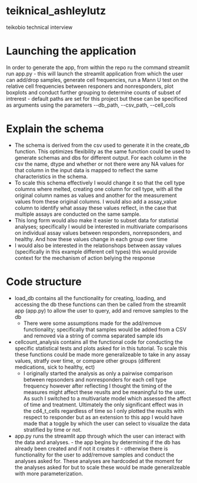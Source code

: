 # teiknical_ashleylutz
teikobio technical interview

# Launching the application  
In order to generate the app, from within the repo ru the command streamlit run app.py
    - this will launch the streamlit application from which the user can add/drop samples, generate cell frequencies, run a Mann U test on the relative cell frequencies between responers and nonresponders, plot boxplots and conduct further grouping to determine counts of subset of intrerest
    - default paths are set for this project but these can be specificed as arguments using the parameters --db_path, --csv_path, --cell_cols 

# Explain the schema 
- The schema is derived from the csv used to generate it in the create_db function. This optimizes flexibility as the same function could be used to generate schemas and dbs for different output. For each column in the csv the name, dtype and whether or not there were any NA values for that column in the input data is mapped to reflect the same characteristics in the schema. 
- To scale this schema effectively I would change it so that the cell type columns where melted, creating one column for cell type, with all the original column names as values and another for the measurement values from these original columns. I would also add a assay_value column to identify what assay these values reflect, in the case that multiple assays are conducted on the same sample.
- This long form would also make it easier to subset data for statistial analyses; specifically I would be interested in multivariate comparisons on individual assay values between responders, nonrepsonders, and healthy. And how these values change in each group over time 
- I would also be interested in the relationshops between assay values (specifically in this example different cell types) this would provide context for the mechanism of action belying the response

# Code structure 
- load_db contains all the functionality for creating, loading, and accessing the db these functions can then be called from the streamlit app (app.py) to allow the user to query, add and remove samples to the db
    - There were some assumptions made for the add/remove functionality; specifically that samples would be added from a CSV and removed via a string of comma separated sample ids 
- cellcount_analysis contains all the functional code for conducting the specific statistical tests and plots asked for in this tutorial. To scale this these functions could be made more generalizeable to take in any assay values, stratfy over time, or compare other groups (different medications, sick to healthy, ect)
    - I originally started the analysis as only a pairwise comparison between repsonders and nonresponders for each cell type frequency however after reflecting I thought the timing of the measures might affect these reuslts and be meaningful to the user. As such I switched to a multivariate model which assessed the affect of time and treatment. Ultimately the only significant effect was in the cd4_t_cells regardless of time so I only plotted the reuslts with respect to responder but as an extension to this app I would have made that a toggle by which the user can select to visualize the data stratified by time or not.  
- app.py runs the streamlit app through which the user can interact with the data and analyses.
      - the app begins by determining if the db has already been created and if not it creates it
      - otherwise there is functionality for the user to add/remove samples and conduct the analyses asked for. These analyses are hardcoded at the moment for the analyses asked for but to scale these would be made generalizeable with more parameterization.



